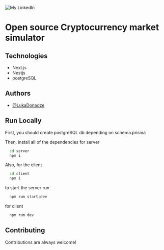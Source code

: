 ![My LinkedIn](https://www.linkpicture.com/q/logo_437.png)
# Open source Cryptocurrency market simulator





## Technologies
- Next.js
- Nestjs
- postgreSQL



## Authors

- [@LukaDonadze](https://www.linkedin.com/in/lukacho/)


## Run Locally


First, you should create postgreSQL db depending on schema.prisma

Then, install all of the dependencies for server 
```bash
  cd server
  npm i
```

Also, for the client

```bash
  cd client
  npm i
```

to start the server run

```bash
  npm run start:dev
```
for client

```bash
  npm run dev
```


## Contributing

Contributions are always welcome!


